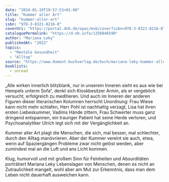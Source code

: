 ```yaml
---
date: "2024-01-19T19:57:53+01:00"
title: "Kummer aller Art"
slug: "kummer-aller-art"
isbn: "978-3-8321-8216-8"
coverUri: "https://portal.dnb.de/opac/mvb/cover?isbn=978-3-8321-8216-8"
cataloguePermalink: "https://d-nb.info/1256046590"
author: "Mariana Leky"
publishedAt: "2022"
topics:
  - "Mentale Gesundheit"
  - "Alltag"
source: "https://www.dumont-buchverlag.de/buch/mariana-leky-kummer-aller-art-9783832167233-t-5900"
booklists:
  - unread
---
```


„Alle wirken innerlich blitzblank, nur in unserem Inneren sieht es aus wie bei 
Hempels unterm Sofa“, denkt sich Kioskbesitzer Armin, als er vergeblich versucht, 
erfolgreich zu meditieren. Und auch im Inneren der anderen Figuren dieser 
literarischen Kolumnen herrscht Unordnung: Frau Wiese kann nicht mehr schlafen,
Herr Pohl ist nachhaltig verzagt, Lisa hat ihren ersten Liebeskummer, Vadims 
Hände zittern, Frau Schwerter muss ganz dringend entspannen, ein trauriger 
Patient hat seine Herde verloren, und Psychoanalytiker Ulrich legt sich mit der 
Vergänglichkeit an. 

Kummer aller Art plagt die Menschen, die sich, mal besser, mal schlechter, durch 
den Alltag manövrieren. Aber der Kummer vereint sie auch, etwa, wenn auf 
Spaziergängen Probleme zwar nicht gelöst werden, aber zumindest mal an die Luft 
und ans Licht kommen.

Klug, humorvoll und mit großem Sinn für Feinheiten und Absurditäten porträtiert 
Mariana Leky Lebenslagen von Menschen, denen es nicht an Zutraulichkeit mangelt, 
wohl aber am Mut zur Erkenntnis, dass man dem Leben nicht dauerhaft ausweichen 
kann.
